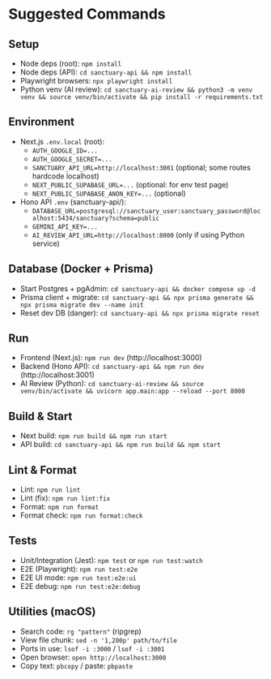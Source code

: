 # Suggested Commands

## Setup
- Node deps (root): `npm install`
- Node deps (API): `cd sanctuary-api && npm install`
- Playwright browsers: `npx playwright install`
- Python venv (AI review): `cd sanctuary-ai-review && python3 -m venv venv && source venv/bin/activate && pip install -r requirements.txt`

## Environment
- Next.js `.env.local` (root):
  - `AUTH_GOOGLE_ID=...`
  - `AUTH_GOOGLE_SECRET=...`
  - `SANCTUARY_API_URL=http://localhost:3001` (optional; some routes hardcode localhost)
  - `NEXT_PUBLIC_SUPABASE_URL=...` (optional: for env test page)
  - `NEXT_PUBLIC_SUPABASE_ANON_KEY=...` (optional)
- Hono API `.env` (sanctuary-api/):
  - `DATABASE_URL=postgresql://sanctuary_user:sanctuary_password@localhost:5434/sanctuary?schema=public`
  - `GEMINI_API_KEY=...`
  - `AI_REVIEW_API_URL=http://localhost:8000` (only if using Python service)

## Database (Docker + Prisma)
- Start Postgres + pgAdmin: `cd sanctuary-api && docker compose up -d`
- Prisma client + migrate: `cd sanctuary-api && npx prisma generate && npx prisma migrate dev --name init`
- Reset dev DB (danger): `cd sanctuary-api && npx prisma migrate reset`

## Run
- Frontend (Next.js): `npm run dev` (http://localhost:3000)
- Backend (Hono API): `cd sanctuary-api && npm run dev` (http://localhost:3001)
- AI Review (Python): `cd sanctuary-ai-review && source venv/bin/activate && uvicorn app.main:app --reload --port 8000`

## Build & Start
- Next build: `npm run build && npm run start`
- API build: `cd sanctuary-api && npm run build && npm start`

## Lint & Format
- Lint: `npm run lint`
- Lint (fix): `npm run lint:fix`
- Format: `npm run format`
- Format check: `npm run format:check`

## Tests
- Unit/Integration (Jest): `npm test` or `npm run test:watch`
- E2E (Playwright): `npm run test:e2e`
- E2E UI mode: `npm run test:e2e:ui`
- E2E debug: `npm run test:e2e:debug`

## Utilities (macOS)
- Search code: `rg "pattern"` (ripgrep)
- View file chunk: `sed -n '1,200p' path/to/file`
- Ports in use: `lsof -i :3000` / `lsof -i :3001`
- Open browser: `open http://localhost:3000`
- Copy text: `pbcopy` / paste: `pbpaste`
